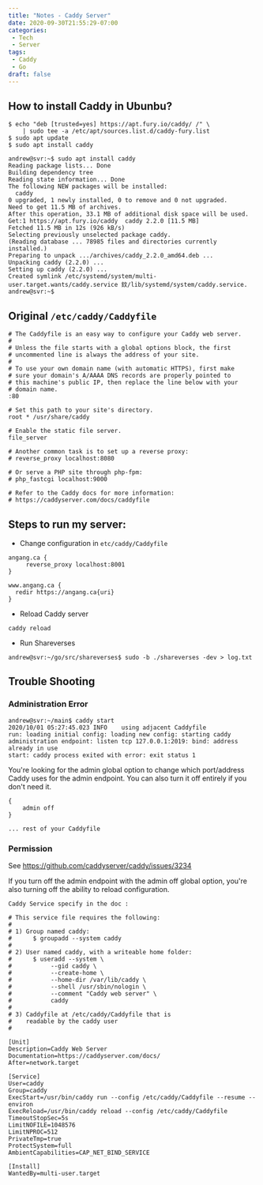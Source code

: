 ```yaml
---
title: "Notes - Caddy Server"
date: 2020-09-30T21:55:29-07:00
categories:
 - Tech
 - Server
tags:
 - Caddy
 - Go
draft: false
---
```


## How to install Caddy in Ubunbu?
```
$ echo "deb [trusted=yes] https://apt.fury.io/caddy/ /" \
    | sudo tee -a /etc/apt/sources.list.d/caddy-fury.list
$ sudo apt update
$ sudo apt install caddy

andrew@svr:~$ sudo apt install caddy
Reading package lists... Done
Building dependency tree       
Reading state information... Done
The following NEW packages will be installed:
  caddy
0 upgraded, 1 newly installed, 0 to remove and 0 not upgraded.
Need to get 11.5 MB of archives.
After this operation, 33.1 MB of additional disk space will be used.
Get:1 https://apt.fury.io/caddy  caddy 2.2.0 [11.5 MB]
Fetched 11.5 MB in 12s (926 kB/s)                                                                                                      
Selecting previously unselected package caddy.
(Reading database ... 78985 files and directories currently installed.)
Preparing to unpack .../archives/caddy_2.2.0_amd64.deb ...
Unpacking caddy (2.2.0) ...
Setting up caddy (2.2.0) ...
Created symlink /etc/systemd/system/multi-user.target.wants/caddy.service 鈫/lib/systemd/system/caddy.service.
andrew@svr:~$ 
```

## Original `/etc/caddy/Caddyfile`
```
# The Caddyfile is an easy way to configure your Caddy web server.
#
# Unless the file starts with a global options block, the first
# uncommented line is always the address of your site.
#
# To use your own domain name (with automatic HTTPS), first make
# sure your domain's A/AAAA DNS records are properly pointed to
# this machine's public IP, then replace the line below with your
# domain name.
:80

# Set this path to your site's directory.
root * /usr/share/caddy

# Enable the static file server.
file_server

# Another common task is to set up a reverse proxy:
# reverse_proxy localhost:8080

# Or serve a PHP site through php-fpm:
# php_fastcgi localhost:9000

# Refer to the Caddy docs for more information:
# https://caddyserver.com/docs/caddyfile
```

## Steps to run my server:
* Change configuration in `etc/caddy/Caddyfile`
```
angang.ca {
     reverse_proxy localhost:8001
}

www.angang.ca {
  redir https://angang.ca{uri}
}
```

* Reload Caddy server
```
caddy reload
```

* Run Shareverses
```
andrew@svr:~/go/src/shareverses$ sudo -b ./shareverses -dev > log.txt
```

## Trouble Shooting
### Administration Error
```
andrew@svr:~/main$ caddy start
2020/10/01 05:27:45.023 INFO    using adjacent Caddyfile
run: loading initial config: loading new config: starting caddy administration endpoint: listen tcp 127.0.0.1:2019: bind: address already in use
start: caddy process exited with error: exit status 1
```

You're looking for the admin global option to change which port/address Caddy uses for the admin endpoint. You can also turn it off entirely if you don't need it.
```
{
    admin off
}

... rest of your Caddyfile
```

### Permission
See https://github.com/caddyserver/caddy/issues/3234

If you turn off the admin endpoint with the admin off global option, you're also turning off the ability to reload configuration.
```
Caddy Service specify in the doc :

# This service file requires the following:
#
# 1) Group named caddy:
#      $ groupadd --system caddy
#
# 2) User named caddy, with a writeable home folder:
#      $ useradd --system \
#           --gid caddy \
#           --create-home \
#           --home-dir /var/lib/caddy \
#           --shell /usr/sbin/nologin \
#           --comment "Caddy web server" \
#           caddy
#
# 3) Caddyfile at /etc/caddy/Caddyfile that is
#    readable by the caddy user
#

[Unit]
Description=Caddy Web Server
Documentation=https://caddyserver.com/docs/
After=network.target

[Service]
User=caddy
Group=caddy
ExecStart=/usr/bin/caddy run --config /etc/caddy/Caddyfile --resume --environ
ExecReload=/usr/bin/caddy reload --config /etc/caddy/Caddyfile
TimeoutStopSec=5s
LimitNOFILE=1048576
LimitNPROC=512
PrivateTmp=true
ProtectSystem=full
AmbientCapabilities=CAP_NET_BIND_SERVICE

[Install]
WantedBy=multi-user.target
```